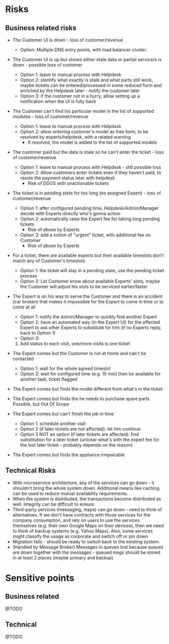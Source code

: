 # Risks

## Business related risks

* The Customer UI is down - loss of customer/revenue
  * Option: Multiple DNS entry points, with load balancer cluster.
* The Customer UI is up but shows either stale data or partial service/s is down - possible loss of customer
  * Option 1: leave to manual process with Helpdesk
  * Option 2: identify what exactly is stale and what parts still work, maybe tickets can be entered/processed in some reduced form and enriched by the Helpdesk later - notify the customer later
  * Option 3: if the customer not in a hurry, allow setting up a notification when the UI is fully back
* The Customer can't find his particular model in the list of supported modules - loss of customer/revenue
  * Option 1: leave to manual process with Helpdesk
  * Option 2: allow entering customer's model as free form, to be resolved by experts/helpdesk, with a related warning
    * If resolved, the model is added to the list of supported models
* The customer paid but the data is stale so he can't enter the ticket - loss of customer/revenue
  * Option 1: leave to manual process with Helpdesk - still possible loss
  * Option 2: Allow customers enter tickets even if they haven't paid, to resole the payment status later with helpdesk
    * Risk of DDOS with unactionable tickets
* The ticket is in pending state for too long (no assigned Expert) - loss of customer/revenue
  * Option 1: after configured pending time, Helpdesk/Admin/Manager decide with Experts directly who's gonna action
  * Option 2: automatically raise the Expert fee for taking long pending tickets
    * Risk of abuse by Experts
  * Option 3: add a notion of "urgent" ticket, with additional fee on Customer
    * Risk of abuse by Experts
* For a ticket, there are available experts but their available timeslots don't match any of Customer's timeslots
  * Option 1: the ticket will stay in a pending state, use the pending ticket process
  * Option 2: Let Customer know about available Experts' slots, maybe the Customer will adjust his slots to be serviced earlier/faster
  
* The Expert is on his way to serve the Customer and there is an accident (car broken) that makes it impossible for the Expert to come in time or to come at all
  * Option 1: notify the Admin/Manager to quickly find another Expert
  * Option 2: have an automated way (in the Expert UI) for the affected Expert to ask other Experts to substitute for him (if no Experts reply, back to Option 1)
  * Option 3: 
  1. Add status to each visit, one/more visits is one ticket
* The Expert comes but the Customer is not at home and can't be contacted
  * Option 1: wait for the whole agreed timeslot
  * Option 2: wait for configured time (e.g. 15 min) then be available for another task, ticket flagged
* The Expert comes but finds the model different from what's in the ticket

* The Expert comes but finds the he needs to purchase spare parts
Possible, but Out Of Scope
* The Expert comes but can't finish the job in time
  * Option 1: schedule another visit
  * Option 2 (if later tickets are not affected): let him continue
  * Option 3 NOT an option (if later tickets are affected): find substitution for a later ticket (unlcear what's with the expert fee for the lost later ticket - probably depends on the reason)
* The Expert comes but finds the appliance irrepairable

## Technical Risks

* With microservice architecture, any of the services can go down - it shouldn't bring the whole system down. Additional means like caching can be used to reduce mutual availability requirements.
* When the system is distributed, the transactions become distributed as well. Integrity can be difficult to ensure.
* Third-party services (messaging, maps) can go down - need to think of alternatives. If we don't have contracts with those services for the company consumption, and rely on users to use the services themselves (e.g. their own Google Maps on their devices), then we need to think of backup systems (e.g. Yahoo Maps). Also, some services might classify the usage as corporate and switch off or pin down.
* Migration fails - should be ready to switch back to the existing system.
* (Handled by Message Broker) Messages in queues lost because queues are down together with the messages - queued msgs should be stored in at least 2 places (maybe primary and backup)

# Sensitive points

## Business related

@TODO

## Technical

@TODO
